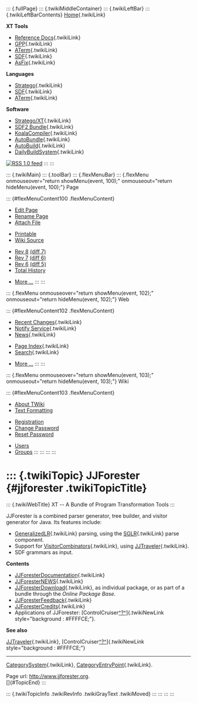 ::: {.fullPage}
::: {.twikiMiddleContainer}
::: {.twikiLeftBar}
::: {.twikiLeftBarContents}
[Home](WebHome){.twikiLink}

**XT Tools**

-   [Reference Docs](ToolReference){.twikiLink}
-   [GPP](GenericPrettyPrinter){.twikiLink}
-   [ATerm](ATermTools){.twikiLink}
-   [SDF](SdfTools){.twikiLink}
-   [AsFix](AsFixTools){.twikiLink}

**Languages**

-   [Stratego](../Stratego/WebHome){.twikiLink}
-   [SDF](../Sdf/WebHome){.twikiLink}
-   [ATerm](ATermFormat){.twikiLink}

**Software**

-   [Stratego/XT](../Stratego/StrategoDownload){.twikiLink}
-   [SDF2 Bundle](../Sdf/SdfBundle){.twikiLink}
-   [KoalaCompiler](KoalaCompiler){.twikiLink}
-   [AutoBundle](AutoBundle){.twikiLink}
-   [AutoBuild](AutoBuild){.twikiLink}
-   [DailyBuildSystem](DailyBuildSystem){.twikiLink}

[![](http://www.program-transformation.org/twiki/pub/rss.gif "RSS 1.0 feed")](http://www.program-transformation.org/twiki/bin/view/Tools/WebRss?skin=rss)
:::
:::

::: {.twikiMain}
::: {.toolBar}
::: {.flexMenuBar}
::: {.flexMenu onmouseover="return showMenu(event, 100);" onmouseout="return hideMenu(event, 100);"}
Page

::: {#flexMenuContent100 .flexMenuContent}
-   [Edit
    Page](http://www.program-transformation.org/edit/Tools/JJForester?t=1536826326)
-   [Rename
    Page](http://www.program-transformation.org/rename/Tools/JJForester)
-   [Attach
    File](http://www.program-transformation.org/attach/Tools/JJForester)

<!-- -->

-   [Printable](http://www.program-transformation.org/view/Tools/JJForester?skin=print.pattern)
-   [Wiki
    Source](http://www.program-transformation.org/view/Tools/JJForester?skin=text&raw=on&contenttype=text/plain)

<!-- -->

-   [Rev
    8](http://www.program-transformation.org/view/Tools/JJForester?rev=1.8)
    [(diff 7)](http://www.program-transformation.org/rdiff/Tools/JJForester?rev1=1.8&rev2=1.7)
-   [Rev
    7](http://www.program-transformation.org/view/Tools/JJForester?rev=1.7)
    [(diff 6)](http://www.program-transformation.org/rdiff/Tools/JJForester?rev1=1.7&rev2=1.6)
-   [Rev
    6](http://www.program-transformation.org/view/Tools/JJForester?rev=1.6)
    [(diff 5)](http://www.program-transformation.org/rdiff/Tools/JJForester?rev1=1.6&rev2=1.5)
-   [Total
    History](http://www.program-transformation.org/rdiff/Tools/JJForester)

<!-- -->

-   [More
    \...](http://www.program-transformation.org/oops/Tools/JJForester?template=oopsmore&param1=1.8&param2=1.8)
:::
:::

::: {.flexMenu onmouseover="return showMenu(event, 102);" onmouseout="return hideMenu(event, 102);"}
Web

::: {#flexMenuContent102 .flexMenuContent}
-   [Recent Changes](WebChanges){.twikiLink}
-   [Notify Service](WebNotify){.twikiLink}
-   [News](WebNews){.twikiLink}

<!-- -->

-   [Page Index](WebIndex){.twikiLink}
-   [Search](WebSearch){.twikiLink}

<!-- -->

-   [More
    \...](http://www.program-transformation.org/oops/Tools/JJForester?template=oopsmore&param1=1.8&param2=1.8)
:::
:::

::: {.flexMenu onmouseover="return showMenu(event, 103);" onmouseout="return hideMenu(event, 103);"}
Wiki

::: {#flexMenuContent103 .flexMenuContent}
-   [About
    TWiki](http://www.program-transformation.org/view/TWiki/WebHome)
-   [Text
    Formatting](http://www.program-transformation.org/view/TWiki/TextFormattingRules)

<!-- -->

-   [Registration](http://www.program-transformation.org/view/TWiki/TWikiRegistration)
-   [Change
    Password](http://www.program-transformation.org/view/TWiki/ChangePassword)
-   [Reset
    Password](http://www.program-transformation.org/view/TWiki/ResetPassword)

<!-- -->

-   [Users](http://www.program-transformation.org/view/Main/TWikiUsers)
-   [Groups](http://www.program-transformation.org/view/Main/TWikiGroups)
:::
:::
:::
:::

::: {.twikiTopic}
JJForester {#jjforester .twikiTopicTitle}
==========

::: {.twikiWebTitle}
XT \-- A Bundle of Program Transformation Tools
:::

JJForester is a combined parser generator, tree builder, and visitor
generator for Java. Its features include:

-   [GeneralizedLR](../Sdf/GeneralizedLR){.twikiLink} parsing, using the
    [SGLR](../Sdf/SGLR){.twikiLink} parse component.
-   Support for
    [VisitorCombinators](../Transform/VisitorCombinators){.twikiLink},
    using [JJTraveler](JJTraveler){.twikiLink}.
-   SDF grammars as input.

**Contents**

-   [JJForesterDocumentation](JJForesterDocumentation){.twikiLink}
-   [JJForesterNEWS](JJForesterNEWS){.twikiLink}
-   [JJForesterDownload](JJForesterDownload){.twikiLink}, as individual
    package, or as part of a bundle through the *Online Package Base*.
-   [JJForesterFeedback](JJForesterFeedback){.twikiLink}
-   [JJForesterCredits](JJForesterCredits){.twikiLink}
-   Applications of JJForester:
    [ControlCruiser[^?^](http://www.program-transformation.org/edit/Tools/ControlCruiser?topicparent=Tools.JJForester)]{.twikiNewLink
    style="background : #FFFFCE;"}.

**See also**

[JJTraveler](JJTraveler){.twikiLink},
[ControlCruiser[^?^](http://www.program-transformation.org/edit/Tools/ControlCruiser?topicparent=Tools.JJForester)]{.twikiNewLink
style="background : #FFFFCE;"}

------------------------------------------------------------------------

[CategorySystem](../Transform/CategorySystem){.twikiLink},
[CategoryEntryPoint](../Transform/CategoryEntryPoint){.twikiLink}.

Page url: <http://www.jjforester.org>.\
[]{#TopicEnd}
:::

::: {.twikiTopicInfo .twikiRevInfo .twikiGrayText .twikiMoved}
:::
:::
:::
:::
